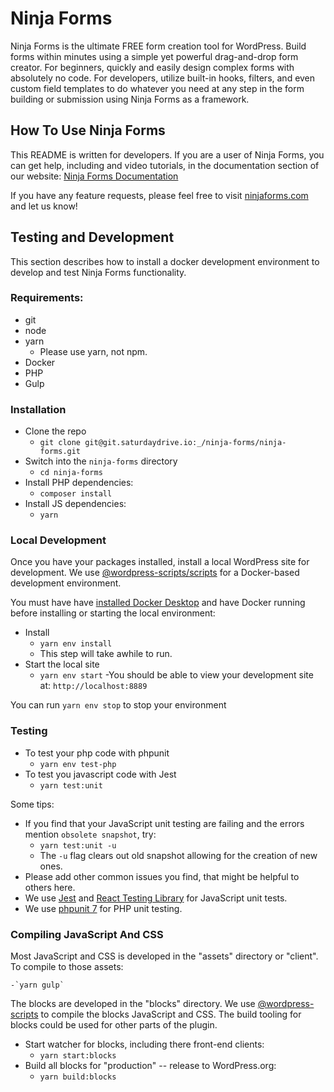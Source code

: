 # Ninja Forms

Ninja Forms is the ultimate FREE form creation tool for WordPress. Build forms within minutes using a simple yet powerful drag-and-drop form creator. For beginners, quickly and easily design complex forms with absolutely no code. For developers, utilize built-in hooks, filters, and even custom field templates to do whatever you need at any step in the form building or submission using Ninja Forms as a framework.

## How To Use Ninja Forms
This README is written for developers. If you are a user of Ninja Forms, you can get help, including and video tutorials, in the documentation section of our website: [Ninja Forms Documentation](http://ninjaforms.com/documentation/)

If you have any feature requests, please feel free to visit [ninjaforms.com](http://ninjaforms.com) and let us know!

## Testing and Development

This section describes how to install a docker development environment to develop and test Ninja Forms functionality.

### Requirements:
- git
- node
- yarn
    - Please use yarn, not npm.
- Docker
- PHP
- Gulp

### Installation

- Clone the repo
    - `git clone git@git.saturdaydrive.io:_/ninja-forms/ninja-forms.git`
- Switch into the `ninja-forms` directory
    - `cd ninja-forms`
- Install PHP dependencies:
    - `composer install`
- Install JS dependencies:
    - `yarn`
   
### Local Development
Once you have your packages installed, install a local WordPress site for development. We use [@wordpress-scripts/scripts](https://developer.wordpress.org/block-editor/packages/packages-scripts/) for a Docker-based development environment.

You must have have [installed Docker Desktop](https://www.docker.com/products/docker-desktop) and have Docker running before installing or starting the local environment:

- Install
    - `yarn env install`
    - This step will take awhile to run.
- Start the local site
    - `yarn env start`
    -You should be able to view your development site at: `http://localhost:8889`

You can run `yarn env stop` to stop your environment

### Testing

- To test your php code with phpunit
    - `yarn env test-php`
- To test you javascript code with Jest
    - `yarn test:unit`
   
Some tips:
   
- If you find that your JavaScript unit testing are failing and the errors mention `obsolete snapshot`, try: 
   - `yarn test:unit -u`
   - The `-u` flag clears out old snapshot allowing for the creation of new ones.
- Please add other common issues you find, that might be helpful to others here.
- We use [Jest](https://jestjs.io/docs/en/getting-started) and [React Testing Library](https://github.com/testing-library/react-testing-library) for JavaScript unit tests.
- We use [phpunit 7](https://phpunit.de/getting-started/phpunit-7.html) for PHP unit testing.

### Compiling JavaScript And CSS

Most JavaScript and CSS is developed in the "assets" directory or "client". To compile to those assets:

    -`yarn gulp`

The blocks are developed in the "blocks" directory. We use [@wordpress-scripts](https://www.npmjs.com/package/@wordpress/scripts) to compile the blocks JavaScript and CSS. The build tooling for blocks could be used for other parts of the plugin.

- Start watcher for blocks, including there front-end clients:
    - `yarn start:blocks`
- Build all blocks for "production" -- release to WordPress.org:
    - `yarn build:blocks`